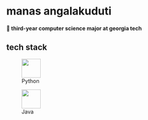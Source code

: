# manas angalakuduti
#### :bee: third-year computer science major at georgia tech

## tech stack
<figure>
  <img src="https://upload.wikimedia.org/wikipedia/commons/thumb/c/c3/Python-logo-notext.svg/1200px-Python-logo-notext.svg.png" width="50" height="50">
  <figcaption>Python</figcaption>
</figure>  
<figure>
  <img src="https://cdn4.iconfinder.com/data/icons/logos-and-brands/512/181_Java_logo_logos-512.png" width="50" height="50">
  <figcaption>Java</figcaption>
</figure>

<!--
**manasangalakuduti/manasangalakuduti** is a ✨ _special_ ✨ repository because its `README.md` (this file) appears on your GitHub profile.

Here are some ideas to get you started:

- 🔭 I’m currently working on ...
- 🌱 I’m currently learning ...
- 👯 I’m looking to collaborate on ...
- 🤔 I’m looking for help with ...
- 💬 Ask me about ...
- 📫 How to reach me: ...
- 😄 Pronouns: ...
- ⚡ Fun fact: ...
-->
